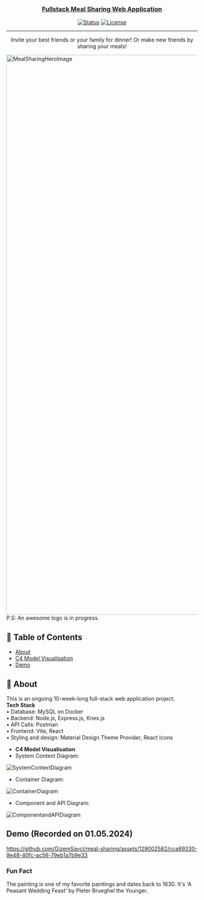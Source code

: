 <p align="center">
  <a href="" rel="noopener">

</p>

<h3 align="center">Fullstack Meal Sharing Web Application</h3>

<div align="center">

[![Status](https://img.shields.io/badge/status-active-success.svg)]()
[![License](https://img.shields.io/badge/license-MIT-blue.svg)](/LICENSE)

</div>

---

<p align="center"> Invite your best friends or your family for dinner! Or make new friends by sharing your meals!
    <br> 
</p>
<img width="1470" alt="MealSharingHeroImage" src="https://github.com/GizemSavci/meal-sharing/assets/129002582/7dacd07f-66ab-4cd1-922b-31b651afce88">
P.S: An awesome logo is in progress.


## 📝 Table of Contents

- [About](#about)
- [C4 Model Visualisation](#c4_model_visualisation)
- [Demo](#demo)

## 🧐 About <a name = "about"></a>

This is an ongoing 10-week-long full-stack web application project.<br>
**Tech Stack**<br>
• Database: MySQL on Docker<br>
• Backend: Node.js, Express.js, Knex.js<br>
• API Calls: Postman<br>
• Frontend: Vite, React<br>
• Styling and design: Material Design Theme Provider, React Icons<br>


- **C4 Model Visualisation** <a name="c4_model_visualisation"></a>
- System Context Diagram:

![SystemContextDiagram](https://github.com/GizemSavci/meal-sharing/assets/129002582/358cc3f5-b30c-469f-bf0c-ec329579ba45)

- Container Diagram:

![ContainerDiagram](https://github.com/GizemSavci/meal-sharing/assets/129002582/797f59f4-002b-4c63-a1e2-d566a17c4c09)


- Component and API Diagram:

![ComponentandAPIDiagram](https://github.com/GizemSavci/meal-sharing/assets/129002582/cbbda0b7-7678-4f91-97ac-00f827a61454)



## Demo (Recorded on 01.05.2024) <a name = "demo"></a>


https://github.com/GizemSavci/meal-sharing/assets/129002582/cca69330-9e48-40fc-ac56-79eb1a7b9e33



### Fun Fact
The painting is one of my favorite paintings and dates back to 1630. It's 'A Peasant Wedding Feast' by Pieter Brueghel the Younger.

